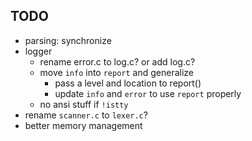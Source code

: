 ## TODO
- parsing: synchronize
- logger
    - rename error.c to log.c? or add log.c?
    - move `info` into `report` and generalize
        - pass a level and location to report()
        - update `info` and `error` to use `report` properly
    - no ansi stuff if `!istty`
- rename `scanner.c` to `lexer.c`?
- better memory management

